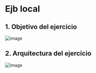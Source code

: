 # Ejb local

## 1. Objetivo del ejercicio

![image](https://user-images.githubusercontent.com/31961588/197424779-1a3e8f58-0295-434f-8662-284788538bfb.png)

## 2. Arquitectura del ejercicio 

![image](https://user-images.githubusercontent.com/31961588/197424858-68884999-a067-45a1-af5a-880f4967b4a2.png)
